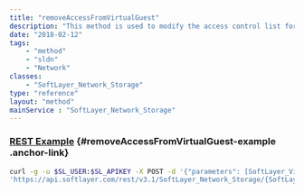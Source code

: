 ```yaml
---
title: "removeAccessFromVirtualGuest"
description: "This method is used to modify the access control list for this Storage volume.  The SoftLayer_Virtual_Guest objects which have been allowed access to this storage will be listed in the allowedVirtualGuests property of this storage volume. "
date: "2018-02-12"
tags:
    - "method"
    - "sldn"
    - "Network"
classes:
    - "SoftLayer_Network_Storage"
type: "reference"
layout: "method"
mainService : "SoftLayer_Network_Storage"
---
```


### [REST Example](#removeAccessFromVirtualGuest-example) <a href="/article/rest/"><i class="fas fa-question"></i></a> {#removeAccessFromVirtualGuest-example .anchor-link} 
```bash
curl -g -u $SL_USER:$SL_APIKEY -X POST -d '{"parameters": [SoftLayer_Virtual_Guest]}' \
'https://api.softlayer.com/rest/v3.1/SoftLayer_Network_Storage/{SoftLayer_Network_StorageID}/removeAccessFromVirtualGuest'
```
